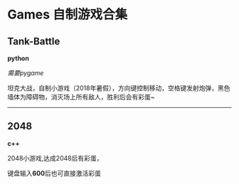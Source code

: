 # Games 自制游戏合集

## Tank-Battle

**python**

*需要pygame*

坦克大战，自制小游戏（2018年暑假），方向键控制移动，空格键发射炮弹，黑色墙体为障碍物，消灭场上所有敌人，胜利后会有彩蛋~

---

## 2048

**c++**

2048小游戏,达成2048后有彩蛋，

键盘输入**600**后也可直接激活彩蛋

